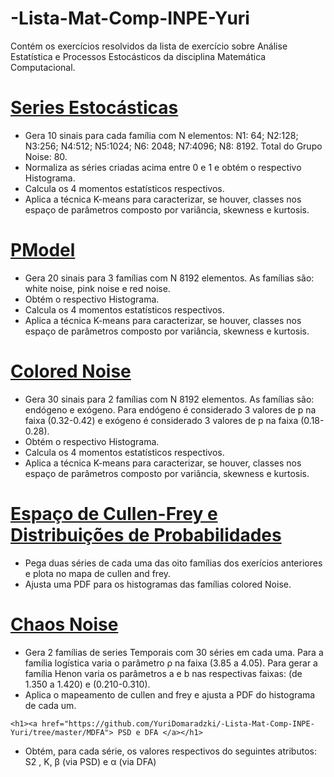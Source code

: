 # -Lista-Mat-Comp-INPE-Yuri
Contém os exercícios resolvidos da lista de exercício sobre Análise Estatística e Processos Estocásticos da disciplina Matemática Computacional.

<h1><a href="https://github.com/YuriDomaradzki/-Lista-Mat-Comp-INPE-Yuri/tree/master/Sinais%20Estocasticos">Series Estocásticas</a></h1>
  <ul>
    <li>Gera 10 sinais para cada família com N elementos: 
    N1: 64; N2:128; N3:256; N4:512; N5:1024; N6: 2048; N7:4096; N8: 8192. Total do Grupo Noise: 80.</li>
    <li>Normaliza as séries criadas acima entre 0 e 1 e obtém o respectivo Histograma. </li>
    <li>Calcula os 4 momentos estatísticos respectivos.</li>
    <li>Aplica a técnica K-means para caracterizar, se houver, classes nos espaço de parâmetros composto por variância, skewness e kurtosis. </li>
  </ul>

<h1><a href="https://github.com/YuriDomaradzki/-Lista-Mat-Comp-INPE-Yuri/tree/master/Pmodel">PModel</a></h1>
  <ul>
    <li>Gera 20 sinais para 3 famílias com N 8192 elementos. As famílias são: white noise, pink noise e red noise. </li>
    <li>Obtém o respectivo Histograma. </li>
    <li>Calcula os 4 momentos estatísticos respectivos.</li>
    <li>Aplica a técnica K-means para caracterizar, se houver, classes nos espaço de parâmetros composto por variância, skewness e kurtosis. </li>
  </ul>

<h1><a href="https://github.com/YuriDomaradzki/-Lista-Mat-Comp-INPE-Yuri/tree/master/Colored%20Noise">Colored Noise</a></h1>
  <ul>
    <li>Gera 30 sinais para 2 famílias com N 8192 elementos. As famílias são: endógeno e exógeno. Para endógeno é considerado 3 valores de p na faixa (0.32-0.42) e exógeno é considerado 3 valores de p na faixa (0.18-0.28). </li>
    <li>Obtém o respectivo Histograma. </li>
    <li>Calcula os 4 momentos estatísticos respectivos.</li>
    <li>Aplica a técnica K-means para caracterizar, se houver, classes nos espaço de parâmetros composto por variância, skewness e kurtosis. </li>
  </ul>

<h1><a href="https://github.com/YuriDomaradzki/-Lista-Mat-Comp-INPE-Yuri/tree/master/Cullen_frey"> Espaço de Cullen-Frey e Distribuições de Probabilidades </a></h1>
  <ul>
    <li>Pega duas séries de cada uma das oito famílias dos exerícios anteriores e plota no mapa de cullen and frey. </li>
    <li>Ajusta uma PDF para os histogramas das famílias colored Noise.</li>
  </ul>
  
  <h1><a href="https://github.com/YuriDomaradzki/-Lista-Mat-Comp-INPE-Yuri/tree/master/MapHenonLogistico"> Chaos Noise </a></h1>
  <ul>
    <li> Gera 2 famílias de series Temporais com 30 séries em cada uma. Para a família logística varia o parâmetro ρ na faixa
(3.85 a 4.05). Para gerar a família Henon varia os parâmetros a e b nas respectivas faixas: (de 1.350 a 1.420) e (0.210-0.310). </li>
    <li> Aplica o mapeamento de cullen and frey e ajusta a PDF do histograma de cada um.</li>
  </ul>
  
    <h1><a href="https://github.com/YuriDomaradzki/-Lista-Mat-Comp-INPE-Yuri/tree/master/MDFA"> PSD e DFA </a></h1>
  <ul>
    <li> Obtém, para cada série, os valores respectivos do seguintes atributos: S2 , K, β (via PSD) e α (via DFA) </li>
  </ul>
